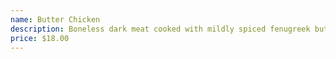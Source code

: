 ```yaml
---
name: Butter Chicken
description: Boneless dark meat cooked with mildly spiced fenugreek butter cream sauce.
price: $18.00
---
```

